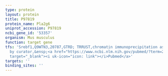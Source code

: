 ```yaml
---
type: protein
layout: protein
title: P97819
protein_name: Pla2g6
uniprot_accession: P97819
ncbi_gene_id: '53357'
organism: Mus musculus
function: target gene
tfs: 'Srebf1,Q9WTN3,20787,GTRD; TRRUST,chromatin immunoprecipitation assay; inferred
  by curator,&ensp;<a href="https://www.ncbi.nlm.nih.gov/pubmed/?term=20032468%5Buid%5D"
  target="_blank"><i uk-icon="icon: link"></i>Pubmed</a>'
targets: ''
binding_sites: ''
---
```

